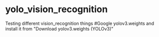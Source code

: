# yolo_vision_recognition
Testing different vision_recognition things
#Google yolov3.weights and install it from "Download yolov3.weights (YOLOv3)"
